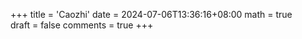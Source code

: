 +++
title = 'Caozhi'
date = 2024-07-06T13:36:16+08:00
math = true                                
draft = false
comments = true
+++

